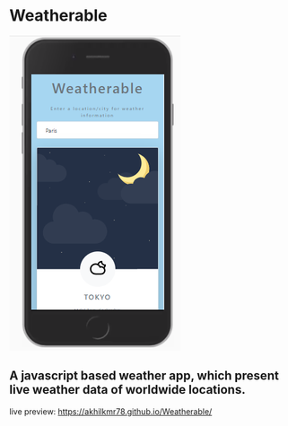 # Weatherable
![alt text](https://github.com/Akhilkmr78/Weatherable/blob/master/weatherable-mobile-view.png?raw=true)

## A javascript based weather app, which present live weather data of worldwide locations.
live preview: https://akhilkmr78.github.io/Weatherable/
